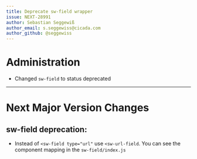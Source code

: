 ```yaml
---
title: Deprecate sw-field wrapper
issue: NEXT-28991
author: Sebastian Seggewiß
author_email: s.seggewiss@cicada.com
author_github: @seggewiss
---
```

# Administration
* Changed `sw-field` to status deprecated
___
# Next Major Version Changes
## sw-field deprecation:
* Instead of `<sw-field type="url"` use `<sw-url-field`. You can see the component mapping in the `sw-field/index.js`
